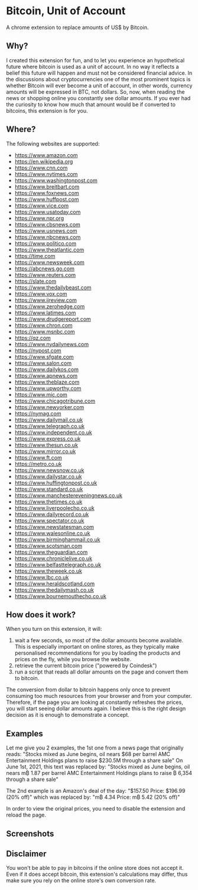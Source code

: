 # Bitcoin, Unit of Account
A chrome extension to replace amounts of US$ by Bitcoin.

## Why?
I created this extension for fun, and to let you experience an hypothetical future where bitcoin is used as a unit of account. In no way it reflects a belief this future will happen and must not be considered financial advice.
In the discussions about cryptocurrencies one of the most prominent topics is whether Bitcoin will ever become a unit of account, in other words, currency amounts will be expressed in BTC, not dollars.
So, now, when reading the news or shopping online you constantly see dollar amounts. If you ever had the curiosity to know how much that amount would be if converted to bitcoins, this extension is for you.

## Where?
The following websites are supported:
- https://www.amazon.com
- https://en.wikipedia.org
- https://www.cnn.com
- https://www.nytimes.com
- https://www.washingtonpost.com
- https://www.breitbart.com
- https://www.foxnews.com
- https://www.huffpost.com
- https://www.vice.com
- https://www.usatoday.com
- https://www.npr.org
- https://www.cbsnews.com
- https://www.usnews.com
- https://www.nbcnews.com
- https://www.politico.com
- https://www.theatlantic.com
- https://time.com
- https://www.newsweek.com
- https://abcnews.go.com
- https://www.reuters.com
- https://slate.com
- https://www.thedailybeast.com
- https://www.vox.com
- https://www.ijreview.com
- https://www.zerohedge.com
- https://www.latimes.com
- https://www.drudgereport.com
- https://www.chron.com
- https://www.msnbc.com
- https://qz.com
- https://www.nydailynews.com
- https://nypost.com
- https://www.sfgate.com
- https://www.salon.com
- https://www.dailykos.com
- https://www.apnews.com
- https://www.theblaze.com
- https://www.upworthy.com
- https://www.mic.com
- https://www.chicagotribune.com
- https://www.newyorker.com
- https://nymag.com
- https://www.dailymail.co.uk
- https://www.telegraph.co.uk
- https://www.independent.co.uk
- https://www.express.co.uk
- https://www.thesun.co.uk
- https://www.mirror.co.uk
- https://www.ft.com
- https://metro.co.uk
- https://www.newsnow.co.uk
- https://www.dailystar.co.uk
- https://www.huffingtonpost.co.uk
- https://www.standard.co.uk
- https://www.manchestereveningnews.co.uk
- https://www.thetimes.co.uk
- https://www.liverpoolecho.co.uk
- https://www.dailyrecord.co.uk
- https://www.spectator.co.uk
- https://www.newstatesman.com
- https://www.walesonline.co.uk
- https://www.birminghammail.co.uk
- https://www.scotsman.com
- https://www.theguardian.com
- https://www.chroniclelive.co.uk
- https://www.belfasttelegraph.co.uk
- https://www.theweek.co.uk
- https://www.lbc.co.uk
- https://www.heraldscotland.com
- https://www.thedailymash.co.uk
- https://www.bournemouthecho.co.uk

## How does it work?
When you turn on this extension, it will:
1. wait a few seconds, so most of the dollar amounts become available. This is especially important on online stores, as they typically make personalised recommendations for you by loading the products and prices on the fly, while you browse the website.
2. retrieve the current bitcoin price ("powered by Coindesk")
3. run a script that reads all dollar amounts on the page and convert them to bitcoin.
 
The conversion from dollar to bitcoin happens only once to prevent consuming too much resources from your browser and from your computer. Therefore, if the page you are looking at constantly refreshes the prices, you will start seeing dollar amounts again.  I believe this is the right design decision as it is enough to demonstrate a concept.

## Examples
Let me give you 2 examples, the 1st one from a news page that originally reads:
"Stocks mixed as June begins, oil nears $68 per barrel
AMC Entertainment Holdings plans to raise $230.5M through a share sale"
On June 1st, 2021, this text was replaced by:
"Stocks mixed as June begins, oil nears m₿ 1.87 per barrel
AMC Entertainment Holdings plans to raise ₿ 6,354 through a share sale"

The 2nd example is an Amazon's deal of the day:
"$157.50 Price:  $196.99  (20% off)"
which was replaced by:
"m₿ 4.34 Price:  m₿ 5.42  (20% off)"

In order to view the original prices, you need to disable the extension and reload the page.

## Screenshots


## Disclaimer
You won't be able to pay in bitcoins if the online store does not accept it. Even if it does accept bitcoin, this extension's calculations may differ, thus make sure you rely on the online store's own conversion rate.